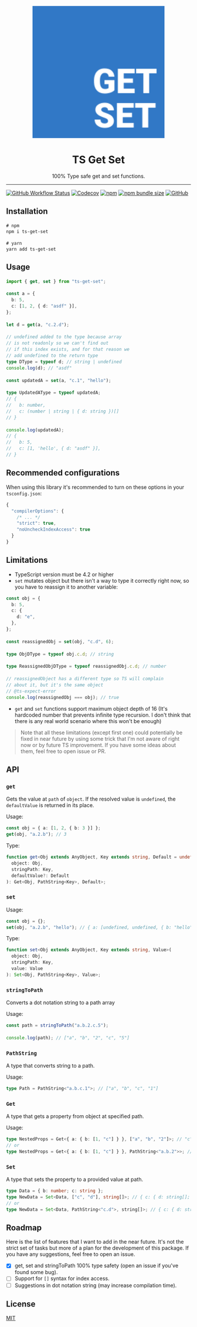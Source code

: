 <div align="center">
  <img src="./logo.svg" alt="Logo" title="TS Get Set" width="360px">
  <h1>TS Get Set</h1>
  <p>100% Type safe get and set functions.</p>
</div>

---

[![GitHub Workflow Status](https://img.shields.io/github/workflow/status/Ayub-Begimkulov/ts-get-set/Test?label=CI&logo=github&style=flat-square)](https://github.com/Ayub-Begimkulov/ts-get-set/actions/workflows/main.yml)
[![Codecov](https://img.shields.io/codecov/c/github/Ayub-Begimkulov/ts-get-set?style=flat-square)](https://app.codecov.io/gh/Ayub-Begimkulov/ts-get-set)
[![npm](https://img.shields.io/npm/v/ts-get-set?style=flat-square)](https://www.npmjs.com/package/ts-get-set)
[![npm bundle size](https://img.shields.io/bundlephobia/minzip/ts-get-set?style=flat-square)](https://bundlephobia.com/result?p=ts-get-set)
[![GitHub](https://img.shields.io/github/license/Ayub-Begimkulov/ts-get-set?style=flat-square)](https://github.com/Ayub-Begimkulov/tiny-use-debounce/blob/master/LICENSE)

## Installation

```shell
# npm
npm i ts-get-set

# yarn
yarn add ts-get-set
```

## Usage

```ts
import { get, set } from "ts-get-set";

const a = {
  b: 5,
  c: [1, 2, { d: "asdf" }],
};

let d = get(a, "c.2.d");

// undefined added to the type because array
// is not readonly so we can't find out
// if this index exists, and for that reason we
// add undefined to the return type
type DType = typeof d; // string | undefined
console.log(d); // "asdf"

const updatedA = set(a, "c.1", "hello");

type UpdatedAType = typeof updatedA;
// {
//   b: number,
//   c: (number | string | { d: string })[]
// }

console.log(updatedA);
// {
//   b: 5,
//   c: [1, 'hello', { d: "asdf" }],
// }
```

## Recommended configurations

<!-- TODO add description about config options -->

When using this library it's recommended to turn on these options in your `tsconfig.json`:

```js
{
  "compilerOptions": {
    /* ... */
    "strict": true,
    "noUncheckIndexAccess": true
  }
}
```

## Limitations

- TypeScript version must be 4.2 or higher
- `set` mutates object but there isn't a way to type it correctly right now, so you have to reassign it to another variable:

```ts
const obj = {
  b: 5,
  c: {
    d: "e",
  },
};

const reassignedObj = set(obj, "c.d", 6);

type ObjDType = typeof obj.c.d; // string

type ReassignedObjDType = typeof reassignedObj.c.d; // number

// reassignedObject has a different type so TS will complain
// about it, but it's the same object
// @ts-expect-error
console.log(reassignedObj === obj); // true
```

- `get` and `set` functions support maximum object depth of 16 (It's hardcoded number that prevents infinite type recursion. I don't think that there is any real world scenario where this won't be enough)

> Note that all these limitations (except first one) could potentially be fixed in near future by using some trick that I'm not aware of right now or by future TS improvement. If you have some ideas about them, feel free to open issue or PR.

## API

### `get`

Gets the value at `path` of `object`. If the resolved value is `undefined`, the `defaultValue` is returned in its place.

Usage:

```ts
const obj = { a: [1, 2, { b: 3 }] };
get(obj, "a.2.b"); // 3
```

Type:

```ts
function get<Obj extends AnyObject, Key extends string, Default = undefined>(
  object: Obj,
  stringPath: Key,
  defaultValue?: Default
): Get<Obj, PathString<Key>, Default>;
```

### `set`

Usage:

```ts
const obj = {};
set(obj, "a.2.b", "hello"); // { a: [undefined, undefined, { b: "hello" }] }
```

Type:

```ts
function set<Obj extends AnyObject, Key extends string, Value>(
  object: Obj,
  stringPath: Key,
  value: Value
): Set<Obj, PathString<Key>, Value>;
```

### `stringToPath`

Converts a dot notation string to a path array

Usage:

```ts
const path = stringToPath("a.b.2.c.5");

console.log(path); // ["a", "b", "2", "c", "5"]
```

### `PathString`

A type that converts string to a path.

Usage:

```ts
type Path = PathString<"a.b.c.1">; // ["a", "b", "c", "1"]
```

### `Get`

A type that gets a property from object at specified path.

Usage:

```ts
type NestedProps = Get<{ a: { b: [1, "c"] } }, ["a", "b", "2"]>; // "c";
// or
type NestedProps = Get<{ a: { b: [1, "c"] } }, PathString<"a.b.2">>; // "c";
```

### `Set`

A type that sets the property to a provided value at path.

```ts
type Data = { b: number; c: string };
type NewData = Set<Data, ["c", "d"], string[]>; // { c: { d: string[]; } b: number; }
// or
type NewData = Set<Data, PathString<"c.d">, string[]>; // { c: { d: string[]; } b: number; }
```

## Roadmap

<!-- TODO add link open an issue -->

Here is the list of features that I want to add in the near future. It's not the strict set of tasks but more of a plan for the development of this package. If you have any suggestions, feel free to open an issue.

- [x] get, set and stringToPath 100% type safety (open an issue if you've found some bug).
- [ ] Support for `[]` syntax for index access.
- [ ] Suggestions in dot notation string (may increase compilation time).

## License

[MIT](./LICENSE)
